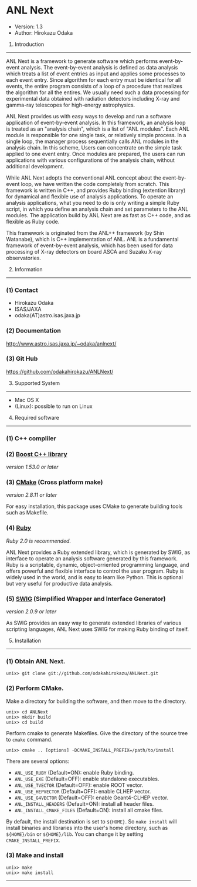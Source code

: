 ANL Next
================================================================

- Version: 1.3
- Author: Hirokazu Odaka


 1. Introduction
----------------------------------------------------------------

ANL Next is a framework to generate software which performs event-by-event
analysis. The event-by-event analysis is defined as data analysis which treats
a list of event entries as input and applies some processes to each event
entry. Since algorithm for each entry must be identical for all events, the
entire program consists of a loop of a procedure that realizes the algorithm
for all the entires. We usually need such a data processing for experimental
data obtained with radiation detectors including X-ray and gamma-ray telescopes
for high-energy astrophysics.

ANL Next provides us with easy ways to develop and run a software application
of event-by-event analysis. In this framework, an analysis loop is treated as
an "analysis chain", which is a list of "ANL modules". Each ANL module is
responsible for one single task, or relatively simple process. In a single
loop, the manager process sequentially calls ANL modules in the analysis chain.
In this scheme, Users can concentrate on the simple task applied to one event
entry. Once modules are prepared, the users can run applications with various
configurations of the analysis chain, without additional development.

While ANL Next adopts the conventional ANL concept about the event-by-event
loop, we have written the code completely from scratch. This framework is
written in C++, and provides Ruby binding (extention library) for dynamical and
flexible use of analysis applications. To operate an analysis applications,
what you need to do is only writing a simple Ruby script, in which you define
an analysis chain and set parameters to the ANL modules. The application build
by ANL Next are as fast as C++ code, and as flexible as Ruby code.

This framework is originated from the ANL++ framework (by Shin Watanabe), which
is C++ implementation of ANL. ANL is a fundamental framework of event-by-event
analysis, which has been used for data processing of X-ray detectors on board
ASCA and Suzaku X-ray observatories.


 2. Information
----------------------------------------------------------------

### (1) Contact
- Hirokazu Odaka 
- ISAS/JAXA
- odaka(AT)astro.isas.jaxa.jp

### (2) Documentation

http://www.astro.isas.jaxa.jp/~odaka/anlnext/

### (3) Git Hub

https://github.com/odakahirokazu/ANLNext/


 3. Supported System
----------------------------------------------------------------

- Mac OS X
- (Linux): possible to run on Linux


 4. Required software
----------------------------------------------------------------

### (1) C++ compliler

### (2) [Boost C++ library](http://www.boost.org/)
*version 1.53.0 or later*

### (3) [CMake](http://www.cmake.org/) (Cross platform make)
*version 2.8.11 or later*

For easy installation, this package uses CMake to generate building tools such
as Makefile.

### (4) [Ruby](http://www.ruby-lang.org/en/)
*Ruby 2.0 is recommended.*

ANL Next provides a Ruby extended library, which is generated by SWIG, as
interface to operate an analysis software generated by this framework. Ruby is
a scriptable, dynamic, object-orriented programming language, and offers
powerful and flexible interface to control the user program. Ruby is widely
used in the world, and is easy to learn like Python. This is optional but very
useful for productive data analysis.

### (5) [SWIG](http://www.swig.org/) (Simplified Wrapper and Interface Generator)
*version 2.0.9 or later*

As SWIG provides an easy way to generate extended libraries of various
scripting languages, ANL Next uses SWIG for making Ruby binding of itself.


 5. Installation
----------------------------------------------------------------

### (1) Obtain ANL Next.

    unix> git clone git://github.com/odakahirokazu/ANLNext.git

### (2) Perform CMake.

Make a directory for building the software, and then move to the directory.

    unix> cd ANLNext
    unix> mkdir build
    unix> cd build

Perform cmake to generate Makefiles. Give the directory of the source tree to
`cmake` command.

    unix> cmake .. [options] -DCMAKE_INSTALL_PREFIX=/path/to/install

There are several options:

- `ANL_USE_RUBY` (Default=ON): enable Ruby binding.
- `ANL_USE_EXE` (Default=OFF): enable standalone executables.
- `ANL_USE_TVECTOR` (Default=OFF): enable ROOT vector.
- `ANL_USE_HEPVECTOR` (Default=OFF): enable CLHEP vector.
- `ANL_USE_G4VECTOR` (Default=OFF): enable Geant4-CLHEP vector.
- `ANL_INSTALL_HEADERS` (Default=ON): install all header files.
- `ANL_INSTALL_CMAKE_FILES` (Default=ON): install all cmake files.

By default, the install destination is set to `${HOME}`. So `make install` will
install binaries and libraries into the user's home directory, such as
`${HOME}/bin` or `${HOME}/lib`. You can change it by setting
`CMAKE_INSTALL_PREFIX`.

### (3) Make and install

    unix> make
    unix> make install


----------------------------------------------------------------
